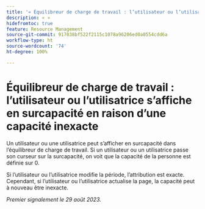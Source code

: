 ```yaml
---
title: '« Équilibreur de charge de travail : l’utilisateur ou l’utilisatrice s’affiche en surcapacité en raison d’une capacité inexacte »'
description: « »
hidefromtoc: true
feature: Resource Management
source-git-commit: 917038bf522f2115c1078a96206ed0a0554cdd6a
workflow-type: ht
source-wordcount: '74'
ht-degree: 100%

---
```



# Équilibreur de charge de travail : l’utilisateur ou l’utilisatrice s’affiche en surcapacité en raison d’une capacité inexacte

Un utilisateur ou une utilisatrice peut s’afficher en surcapacité dans l’équilibreur de charge de travail. Si un utilisateur ou un utilisatrice passe son curseur sur la surcapacité, on voit que la capacité de la personne est définie sur 0.

Si l’utilisateur ou l’utilisatrice modifie la période, l’attribution est exacte. Cependant, si l’utilisateur ou l’utilisatrice actualise la page, la capacité peut à nouveau être inexacte.

_Premier signalement le 29 août 2023._
